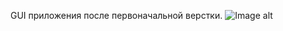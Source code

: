 GUI приложения после первоначальной верстки. 
![Image alt](https://github.com/NikitaKozelko/ToDo-List/blob/master/Code/Example/img0.png)
